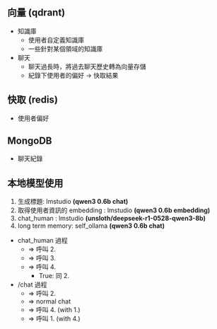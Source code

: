 ## 向量 (qdrant)
*   知識庫
    *   使用者自定義知識庫
    *   一些針對某個領域的知識庫
*   聊天
    *   聊天過長時，將過去聊天歷史轉為向量存儲
    *   紀錄下使用者的偏好 -> 快取結果
    
## 快取 (redis)
*   使用者偏好

## MongoDB
*   聊天紀錄

## 本地模型使用
1. 生成標題: lmstudio **(qwen3 0.6b chat)**
2. 取得使用者資訊的 embedding : lmstudio **(qwen3 0.6b embedding)**
3. chat_human : lmstudio **(unsloth/deepseek-r1-0528-qwen3-8b)**
4. long term memory: self_ollama **(qwen3 0.6b chat)**
*   chat_human 過程
    *   => 呼叫 2.
    *   => 呼叫 3.
    *   => 呼叫 4.
        *   True: 同 2.
*   /chat 過程
    *   => 呼叫 2.
    *   => normal chat
    *   => 呼叫 4. (with 1.)
    *   => 呼叫 1. (with 4.)